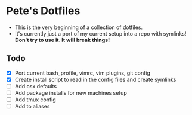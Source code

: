 # Pete's Dotfiles
 - This is the very beginning of a collection of dotfiles. 
 - It's currently just a port of my current setup into a repo with symlinks! __Don't try to use it. It will break things!__ 

## Todo
 - [x] Port current bash_profile, vimrc, vim plugins, git config 
 - [x] Create install script to read in the config files and create symlinks
 - [ ] Add osx defaults
 - [ ] Add package installs for new machines setup
 - [ ] Add tmux config 
 - [ ] Add to aliases
